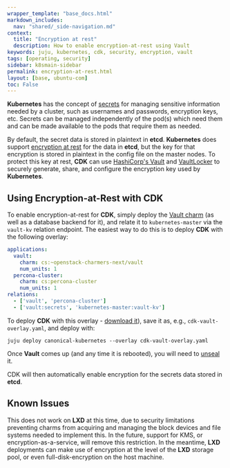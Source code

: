 ```yaml
---
wrapper_template: "base_docs.html"
markdown_includes:
  nav: "shared/_side-navigation.md"
context:
  title: "Encryption at rest"
  description: How to enable encryption-at-rest using Vault
keywords: juju, kubernetes, cdk, security, encryption, vault
tags: [operating, security]
sidebar: k8smain-sidebar
permalink: encryption-at-rest.html
layout: [base, ubuntu-com]
toc: False
---
```


**Kubernetes** has the concept of [secrets][] for managing sensitive information
needed by a cluster, such as usernames and passwords, encryption keys, etc.
Secrets can be managed independently of the pod(s) which need them and can be
made available to the pods that require them as needed.

By default, the secret data is stored in plaintext in **etcd**. **Kubernetes** does
support [encryption at rest][] for the data in **etcd**, but the key for that
encryption is stored in plaintext in the config file on the master nodes.  To
protect this key at rest, **CDK** can use [HashiCorp's Vault][] and [VaultLocker][] to
securely generate, share, and configure the encryption key used by **Kubernetes**.

## Using Encryption-at-Rest with CDK

To enable encryption-at-rest for **CDK**, simply deploy the [Vault charm][] (as
well as a database backend for it), and relate it to `kubernetes-master` via
the `vault-kv` relation endpoint.  The easiest way to do this is to deploy **CDK**
with the following overlay:

```yaml
applications:
  vault:
    charm: cs:~openstack-charmers-next/vault
    num_units: 1
  percona-cluster:
    charm: cs:percona-cluster
    num_units: 1
relations:
  - ['vault', 'percona-cluster']
  - ['vault:secrets', 'kubernetes-master:vault-kv']
```

To deploy **CDK** with this overlay - [download it][cdk-vault-overlay]), save it as, e.g.,
`cdk-vault-overlay.yaml`, and deploy with:

```
juju deploy canonical-kubernetes --overlay cdk-vault-overlay.yaml
```

Once **Vault** comes up (and any time it is rebooted), you will need to [unseal][]
it.

CDK will then automatically enable encryption for the secrets data stored in
**etcd**.

## Known Issues

This does not work on **LXD** at this time, due to security limitations preventing
charms from acquiring and managing the block devices and file systems needed to
implement this.  In the future, support for KMS, or encryption-as-a-service,
will remove this restriction.  In the meantime, **LXD** deployments can make use of
encryption at the level of the **LXD** storage pool, or even full-disk-encryption
on the host machine.

[cdk-vault-overlay]: https://raw.githubusercontent.com/juju-solutions/kubernetes-docs/master/assets/cdk-vault-overlay.yaml
[secrets]: https://kubernetes.io/docs/tasks/inject-data-application/distribute-credentials-secure/
[encryption at rest]: https://kubernetes.io/docs/tasks/administer-cluster/encrypt-data/
[HashiCorp's Vault]: https://www.vaultproject.io/
[VaultLocker]: https://github.com/openstack-charmers/vaultlocker
[Vault charm]: https://jujucharms.com/u/openstack-charmers-next/vault/
[unseal]: https://docs.openstack.org/project-deploy-guide/charm-deployment-guide/latest/app-vault.html#initialize-and-unseal-vault
